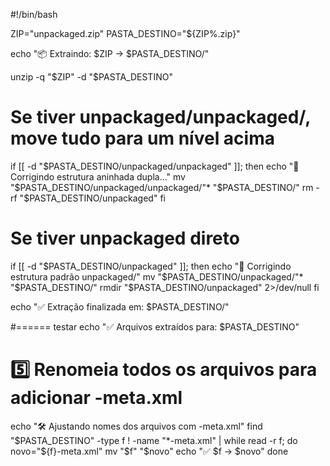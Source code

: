 #!/bin/bash

ZIP="unpackaged.zip"
PASTA_DESTINO="${ZIP%.zip}"

echo "📦 Extraindo: $ZIP → $PASTA_DESTINO/"

unzip -q "$ZIP" -d "$PASTA_DESTINO"

# Se tiver unpackaged/unpackaged/, move tudo para um nível acima
if [[ -d "$PASTA_DESTINO/unpackaged/unpackaged" ]]; then
  echo "🔧 Corrigindo estrutura aninhada dupla..."
  mv "$PASTA_DESTINO/unpackaged/unpackaged/"* "$PASTA_DESTINO/"
  rm -rf "$PASTA_DESTINO/unpackaged"
fi

# Se tiver unpackaged direto
if [[ -d "$PASTA_DESTINO/unpackaged" ]]; then
  echo "🔧 Corrigindo estrutura padrão unpackaged/"
  mv "$PASTA_DESTINO/unpackaged/"* "$PASTA_DESTINO/"
  rmdir "$PASTA_DESTINO/unpackaged" 2>/dev/null
fi

echo "✅ Extração finalizada em: $PASTA_DESTINO/"

#====== testar
echo "✅ Arquivos extraídos para: $PASTA_DESTINO"

# 5️⃣ Renomeia todos os arquivos para adicionar -meta.xml
echo "🛠️  Ajustando nomes dos arquivos com -meta.xml"
find "$PASTA_DESTINO" -type f ! -name "*-meta.xml" | while read -r f; do
  novo="${f}-meta.xml"
  mv "$f" "$novo"
  echo "✅ $f → $novo"
done

